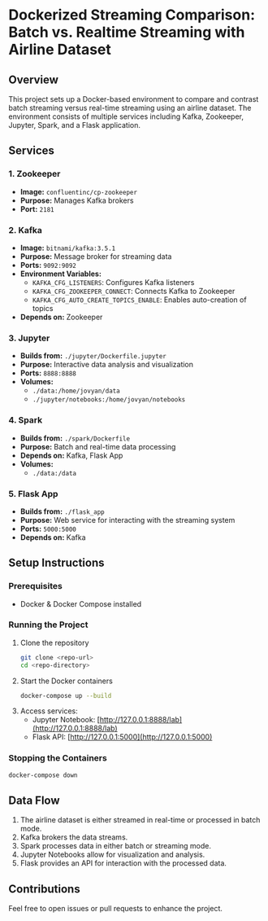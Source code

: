 # Dockerized Streaming Comparison: Batch vs. Realtime Streaming with Airline Dataset

## Overview

This project sets up a Docker-based environment to compare and contrast batch streaming versus real-time streaming using an airline dataset. The environment consists of multiple services including Kafka, Zookeeper, Jupyter, Spark, and a Flask application.

## Services

### 1. **Zookeeper**

- **Image:** `confluentinc/cp-zookeeper`
- **Purpose:** Manages Kafka brokers
- **Port:** `2181`

### 2. **Kafka**

- **Image:** `bitnami/kafka:3.5.1`
- **Purpose:** Message broker for streaming data
- **Ports:** `9092:9092`
- **Environment Variables:**
  - `KAFKA_CFG_LISTENERS`: Configures Kafka listeners
  - `KAFKA_CFG_ZOOKEEPER_CONNECT`: Connects Kafka to Zookeeper
  - `KAFKA_CFG_AUTO_CREATE_TOPICS_ENABLE`: Enables auto-creation of topics
- **Depends on:** Zookeeper

### 3. **Jupyter**

- **Builds from:** `./jupyter/Dockerfile.jupyter`
- **Purpose:** Interactive data analysis and visualization
- **Ports:** `8888:8888`
- **Volumes:**
  - `./data:/home/jovyan/data`
  - `./jupyter/notebooks:/home/jovyan/notebooks`

### 4. **Spark**

- **Builds from:** `./spark/Dockerfile`
- **Purpose:** Batch and real-time data processing
- **Depends on:** Kafka, Flask App
- **Volumes:**
  - `./data:/data`

### 5. **Flask App**

- **Builds from:** `./flask_app`
- **Purpose:** Web service for interacting with the streaming system
- **Ports:** `5000:5000`
- **Depends on:** Kafka

## Setup Instructions

### Prerequisites

- Docker & Docker Compose installed

### Running the Project

1. Clone the repository
   ```sh
   git clone <repo-url>
   cd <repo-directory>
   ```
2. Start the Docker containers
   ```sh
   docker-compose up --build
   ```
3. Access services:
   - Jupyter Notebook: [http://127.0.0.1:8888/lab](http://127.0.0.1:8888/lab)
   - Flask API: [http://127.0.0.1:5000](http://127.0.0.1:5000)

### Stopping the Containers

```sh
docker-compose down
```

## Data Flow

1. The airline dataset is either streamed in real-time or processed in batch mode.
2. Kafka brokers the data streams.
3. Spark processes data in either batch or streaming mode.
4. Jupyter Notebooks allow for visualization and analysis.
5. Flask provides an API for interaction with the processed data.

## Contributions

Feel free to open issues or pull requests to enhance the project.

